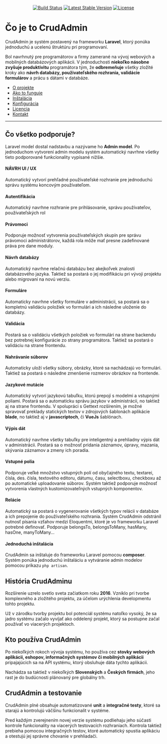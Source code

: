 <p align="center">
<a href="https://travis-ci.com/crudadmin/crudadmin"><img src="https://api.travis-ci.com/crudadmin/crudadmin.svg" alt="Build Status"></a>
<a href="https://packagist.org/packages/crudadmin/crudadmin"><img src="https://poser.pugx.org/crudadmin/crudadmin/v/stable.svg" alt="Latest Stable Version"></a>
<a href="https://packagist.org/packages/crudadmin/crudadmin"><img src="https://poser.pugx.org/crudadmin/crudadmin/license.svg" alt="License"></a>
</p>

# Čo je to CrudAdmin

CrudAdmin je systém postavený na frameworku **Laravel**, ktorý ponúka jednoduchú a ucelenú štruktúru pri programovaní.

Bol navrhnutý pre programátorov a firmy zamerané na vývoj webových a mobilných databázových aplikácii. V jednoduchosti **niekoľko násobne zvyšuje produktivitu** programátora tým, že **odbremeňuje** všetky zložité kroky ako **návrh databázy, použivateľského rozhrania, validácie formulárov** a prácu s dátami v databáze.

- [O projekte](https://docs.crudadmin.com/#/)
- [Ako to funguje](https://docs.crudadmin.com/#/how-it-works.md)
- [Inštalácia](https://docs.crudadmin.com/#/install.md)
- [Konfigurácia](https://docs.crudadmin.com/#/config.md)
- [Licencia](https://docs.crudadmin.com/#/license.md)
- [Kontakt](https://docs.crudadmin.com/#/contact.md)

---

## Čo všetko podporuje?

Laravel model dostal nadstavbu a nazývame ho **Admin model**. Po jednoduchom vytvorení admin modelu systém automatický navrhne všetky tieto podporované funkcionality vypísané nižšie.

#### NÁVRH UI / UX
Automatický vytvorí prehľadné používateľské rozhranie pre jednoduchú správu systému koncovým používateľom.

#### Autentifikácia
Automatický navrhne rozhranie pre prihlásovanie, správu používateľov, používateľských rol

#### Právomoci
Podporuje možnosť vytvorenia používateľských skupín pre správu právomoci administrátorov, každá rola môže mať presne zadefinované práva pre dane moduly.

#### Návrh databázy
Automatický navrhne relačnú databázu bez akejkoľvek znalosti databázového jazyka. Taktiež sa postará o jej modifikáciu pri vývoji projektu alebo migrovaní na novú verziu.

#### Formuláre
Automaticky navrhne všetky formuláre v administrácii, sa postará sa o kompletnú validáciu položiek vo formulári a ich následne uloženie do databázy.

#### Validácia
Postará sa o validáciu všetkých položiek vo formulári na strane backendu bez potrebnej konfigurácie zo strany programátora. Taktiež sa postará o validáciu na strane frontendu.

#### Nahrávanie súborov
Automaticky uloží všetky súbory, obrázky, ktoré sa nachádzajú vo formulári. Taktiež sa postará o následne zmenšenie rozmerov obrázkov na frontende.

#### Jazykové mutácie
Automatický vytvorí jazykovú tabuľku, ktorú prepojí s modelmi a vstupnými poliami. Postará sa o automaticku správu jazykov v administrácii, no taktiež aj na strane frontendu. V spolupráci s Gettext rozšírením, je možné spravovať preklady statických textov v zdrojových šablonách aplikácie **blade**, no taktiež aj v **javascriptoch**, či **VueJs** šablónach.

#### Výpis dát
Automatický navrhne všetky tabuľky pre inteligentný a prehliadny výpis dát v administrácii. Postará sa o možnosť pridania záznamov, úpravy, mazania, skývania záznamov a zmeny ich poradia.

#### Vstupné polia
Podporuje veľké množstvo vstupných polí od obyčajného textu, textarei, čísla, des. čísla, textového editoru, dátumu, času, selectboxu, checkboxu až po automatické uploadovanie súborov. Systém taktiež podporuje možnosť vytvorenia vlastných kustomizovateľných vstupných komponentov.

#### Relácie
Automatický sa postará o vygenerovanie všetkých typov relácii v databáze a ich prepojenie do používateľského rozhrania. Systém CrudAdmin odstránil nutnosť písania vzťahov medzi Eloquentmi, ktoré je vo frameworku Laravel potrebné definovať. Podporuje belongsTo, belongsToMany, hasMany, hasOne, manyToMany...

#### Jednoduchá inštalácia
CrudAdmin sa inštaluje do frameworku Laravel pomocou **composer**. Systém ponúka jednoduchú inštaláciu a vytváranie admin modelov pomocou príkazu `php artisan`.

## História CrudAdminu

Rozšírenie uzrelo svetlo sveta začiatkom roku **2016**. Vzniklo pri tvorbe komplexného a zložitého projektu, za účelom urýchlenia developmentu tohto projektu.

Už v zárodku tvorby projektu bol potenciál systému natoľko vysoký, že sa jadro systému začalo vyvíjať ako oddelený projekt, ktorý  sa postupne začal používať vo viacerých projektoch.

## Kto používa CrudAdmin

Po niekoľkých rokoch vývoja systému, ho používa cez **stovky webových aplikácii, eshopov, informačných systémov či mobilných aplikácii** pripajajúcich sa na API systému, ktorý obsluhuje dáta tychto aplikácii.

Nachádza sa taktiež v niekoľkých **Slovenských** a **Českých firmách**, jeho rast je do budúcnosti plánovaný pre globálny trh.

## CrudAdmin a testovanie

CrudAdmin plné obsahuje automatizované **unit** a **integračné testy**, ktoré sa starajú a kontrolujú väčšinu funkcionalit v systéme.

Pred každým zverejnením novej verzie systému podliehaju jeho súčasti kontrole funkcionality na viacerých testovacích rozhraniach. Kontrola taktiež prebieha pomocou integračných testov, ktoré automatický spustia aplikáciu a otestujú jej správne chovanie v prehliadači.